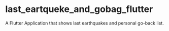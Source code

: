 # last_eartqueke_and_gobag_flutter
A Flutter Application that shows last earthquakes and personal go-back list. 
